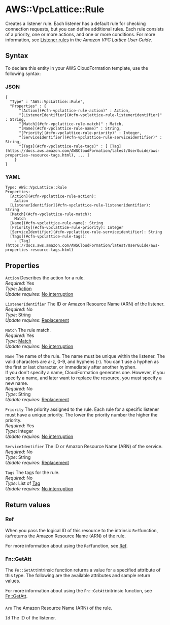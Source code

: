 # AWS::VpcLattice::Rule<a name="aws-resource-vpclattice-rule"></a>

Creates a listener rule\. Each listener has a default rule for checking connection requests, but you can define additional rules\. Each rule consists of a priority, one or more actions, and one or more conditions\. For more information, see [Listener rules](https://docs.aws.amazon.com/vpc-lattice/latest/ug/listeners.html#listener-rules) in the *Amazon VPC Lattice User Guide*\.

## Syntax<a name="aws-resource-vpclattice-rule-syntax"></a>

To declare this entity in your AWS CloudFormation template, use the following syntax:

### JSON<a name="aws-resource-vpclattice-rule-syntax.json"></a>

```
{
  "Type" : "AWS::VpcLattice::Rule",
  "Properties" : {
      "[Action](#cfn-vpclattice-rule-action)" : Action,
      "[ListenerIdentifier](#cfn-vpclattice-rule-listeneridentifier)" : String,
      "[Match](#cfn-vpclattice-rule-match)" : Match,
      "[Name](#cfn-vpclattice-rule-name)" : String,
      "[Priority](#cfn-vpclattice-rule-priority)" : Integer,
      "[ServiceIdentifier](#cfn-vpclattice-rule-serviceidentifier)" : String,
      "[Tags](#cfn-vpclattice-rule-tags)" : [ [Tag](https://docs.aws.amazon.com/AWSCloudFormation/latest/UserGuide/aws-properties-resource-tags.html), ... ]
    }
}
```

### YAML<a name="aws-resource-vpclattice-rule-syntax.yaml"></a>

```
Type: AWS::VpcLattice::Rule
Properties: 
  [Action](#cfn-vpclattice-rule-action): 
    Action
  [ListenerIdentifier](#cfn-vpclattice-rule-listeneridentifier): String
  [Match](#cfn-vpclattice-rule-match): 
    Match
  [Name](#cfn-vpclattice-rule-name): String
  [Priority](#cfn-vpclattice-rule-priority): Integer
  [ServiceIdentifier](#cfn-vpclattice-rule-serviceidentifier): String
  [Tags](#cfn-vpclattice-rule-tags): 
    - [Tag](https://docs.aws.amazon.com/AWSCloudFormation/latest/UserGuide/aws-properties-resource-tags.html)
```

## Properties<a name="aws-resource-vpclattice-rule-properties"></a>

`Action`  <a name="cfn-vpclattice-rule-action"></a>
Describes the action for a rule\.  
*Required*: Yes  
*Type*: [Action](aws-properties-vpclattice-rule-action.md)  
*Update requires*: [No interruption](https://docs.aws.amazon.com/AWSCloudFormation/latest/UserGuide/using-cfn-updating-stacks-update-behaviors.html#update-no-interrupt)

`ListenerIdentifier`  <a name="cfn-vpclattice-rule-listeneridentifier"></a>
The ID or Amazon Resource Name \(ARN\) of the listener\.  
*Required*: No  
*Type*: String  
*Update requires*: [Replacement](https://docs.aws.amazon.com/AWSCloudFormation/latest/UserGuide/using-cfn-updating-stacks-update-behaviors.html#update-replacement)

`Match`  <a name="cfn-vpclattice-rule-match"></a>
The rule match\.  
*Required*: Yes  
*Type*: [Match](aws-properties-vpclattice-rule-match.md)  
*Update requires*: [No interruption](https://docs.aws.amazon.com/AWSCloudFormation/latest/UserGuide/using-cfn-updating-stacks-update-behaviors.html#update-no-interrupt)

`Name`  <a name="cfn-vpclattice-rule-name"></a>
The name of the rule\. The name must be unique within the listener\. The valid characters are a\-z, 0\-9, and hyphens \(\-\)\. You can't use a hyphen as the first or last character, or immediately after another hyphen\.  
If you don't specify a name, CloudFormation generates one\. However, if you specify a name, and later want to replace the resource, you must specify a new name\.  
*Required*: No  
*Type*: String  
*Update requires*: [Replacement](https://docs.aws.amazon.com/AWSCloudFormation/latest/UserGuide/using-cfn-updating-stacks-update-behaviors.html#update-replacement)

`Priority`  <a name="cfn-vpclattice-rule-priority"></a>
The priority assigned to the rule\. Each rule for a specific listener must have a unique priority\. The lower the priority number the higher the priority\.  
*Required*: Yes  
*Type*: Integer  
*Update requires*: [No interruption](https://docs.aws.amazon.com/AWSCloudFormation/latest/UserGuide/using-cfn-updating-stacks-update-behaviors.html#update-no-interrupt)

`ServiceIdentifier`  <a name="cfn-vpclattice-rule-serviceidentifier"></a>
The ID or Amazon Resource Name \(ARN\) of the service\.  
*Required*: No  
*Type*: String  
*Update requires*: [Replacement](https://docs.aws.amazon.com/AWSCloudFormation/latest/UserGuide/using-cfn-updating-stacks-update-behaviors.html#update-replacement)

`Tags`  <a name="cfn-vpclattice-rule-tags"></a>
The tags for the rule\.  
*Required*: No  
*Type*: List of [Tag](https://docs.aws.amazon.com/AWSCloudFormation/latest/UserGuide/aws-properties-resource-tags.html)  
*Update requires*: [No interruption](https://docs.aws.amazon.com/AWSCloudFormation/latest/UserGuide/using-cfn-updating-stacks-update-behaviors.html#update-no-interrupt)

## Return values<a name="aws-resource-vpclattice-rule-return-values"></a>

### Ref<a name="aws-resource-vpclattice-rule-return-values-ref"></a>

When you pass the logical ID of this resource to the intrinsic `Ref`function, `Ref`returns the Amazon Resource Name \(ARN\) of the rule\.

For more information about using the `Ref`function, see [Ref](https://docs.aws.amazon.com/AWSCloudFormation/latest/UserGuide/intrinsic-function-reference-ref.html)\.

### Fn::GetAtt<a name="aws-resource-vpclattice-rule-return-values-fn--getatt"></a>

The `Fn::GetAtt`intrinsic function returns a value for a specified attribute of this type\. The following are the available attributes and sample return values\.

For more information about using the `Fn::GetAtt`intrinsic function, see [Fn::GetAtt](https://docs.aws.amazon.com/AWSCloudFormation/latest/UserGuide/intrinsic-function-reference-getatt.html)\.

#### <a name="aws-resource-vpclattice-rule-return-values-fn--getatt-fn--getatt"></a>

`Arn`  <a name="Arn-fn::getatt"></a>
The Amazon Resource Name \(ARN\) of the rule\.

`Id`  <a name="Id-fn::getatt"></a>
The ID of the listener\.